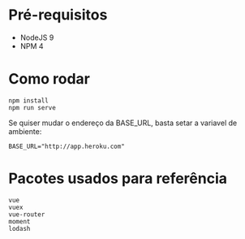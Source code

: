 Pré-requisitos
===

- NodeJS 9
- NPM 4

Como rodar
===

```
npm install
npm run serve
```

Se quiser mudar o endereço da BASE_URL, basta setar a variavel de ambiente:
```
BASE_URL="http://app.heroku.com"
```

Pacotes usados para referência
===

```
vue
vuex
vue-router
moment
lodash
```
